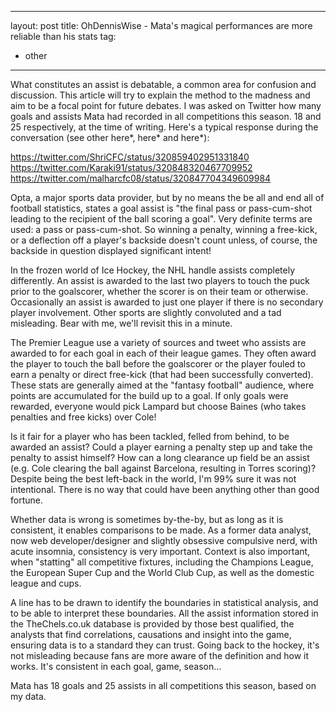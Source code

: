 ---
layout: post
title: OhDennisWise - Mata's magical performances are more reliable than his stats
tag:
 - other
 ---
 
 What constitutes an assist is debatable, a common area for confusion and discussion. This article will try to explain the method to the madness and aim to be a focal point for future debates. I was asked on Twitter how many goals and assists Mata had recorded in all competitions this season. 18 and 25 respectively, at the time of writing. Here's a typical response during the conversation (see other here*, here* and here*):

https://twitter.com/ShriCFC/status/320859402951331840
https://twitter.com/Karaki91/status/320848320467709952
https://twitter.com/malharcfc08/status/320847704349609984

Opta, a major sports data provider, but by no means the be all and end all of football statistics, states a goal assist is "the final pass or pass-cum-shot leading to the recipient of the ball scoring a goal". Very definite terms are used: a pass or pass-cum-shot. So winning a penalty, winning a free-kick, or a deflection off a player's backside doesn't count unless, of course, the backside in question displayed significant intent!

In the frozen world of Ice Hockey, the NHL handle assists completely differently. An assist is awarded to the last two players to touch the puck prior to the goalscorer, whether the scorer is on their team or otherwise. Occasionally an assist is awarded to just one player if there is no secondary player involvement. Other sports are slightly convoluted and a tad misleading. Bear with me, we'll revisit this in a minute.

The Premier League use a variety of sources and tweet who assists are awarded to for each goal in each of their league games. They often award the player to touch the ball before the goalscorer or the player fouled to earn a penalty or direct free-kick (that had been successfully converted). These stats are generally aimed at the "fantasy football" audience, where points are accumulated for the build up to a goal. If only goals were rewarded, everyone would pick Lampard but choose Baines (who takes penalties and free kicks) over Cole!

Is it fair for a player who has been tackled, felled from behind, to be awarded an assist? Could a player earning a penalty step up and take the penalty to assist himself? How can a long clearance up field be an assist (e.g. Cole clearing the ball against Barcelona, resulting in Torres scoring)? Despite being the best left-back in the world, I'm 99% sure it was not intentional. There is no way that could have been anything other than good fortune.

Whether data is wrong is sometimes by-the-by, but as long as it is consistent, it enables comparisons to be made. As a former data analyst, now web developer/designer and slightly obsessive compulsive nerd, with acute insomnia, consistency is very important. Context is also important, when "statting" all competitive fixtures, including the Champions League, the European Super Cup and the World Club Cup, as well as the domestic league and cups.

A line has to be drawn to identify the boundaries in statistical analysis, and to be able to interpret these boundaries. All the assist information stored in the TheChels.co.uk database is provided by those best qualified, the analysts that find correlations, causations and insight into the game, ensuring data is to a standard they can trust. Going back to the hockey, it's not misleading because fans are more aware of the definition and how it works. It's consistent in each goal, game, season...

Mata has 18 goals and 25 assists in all competitions this season, based on my data.